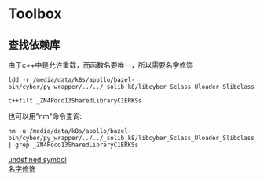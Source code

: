 # Toolbox
## 查找依赖库
由于c++中是允许重载，而函数名要唯一，所以需要名字修饰

```
ldd -r /media/data/k8s/apollo/bazel-bin/cyber/py_wrapper/../../_solib_k8/libcyber_Sclass_Uloader_Slibclass_Uloader.so

c++filt _ZN4Poco13SharedLibraryC1ERKSs
```

也可以用"nm"命令查询:  
```
nm -u /media/data/k8s/apollo/bazel-bin/cyber/py_wrapper/../../_solib_k8/libcyber_Sclass_Uloader_Slibclass_Uloader.so | grep _ZN4Poco13SharedLibraryC1ERKSs
```

[undefined symbol](https://blog.csdn.net/stpeace/article/details/76561814)  
[名字修饰](https://zh.wikipedia.org/wiki/%E5%90%8D%E5%AD%97%E4%BF%AE%E9%A5%B0)  
